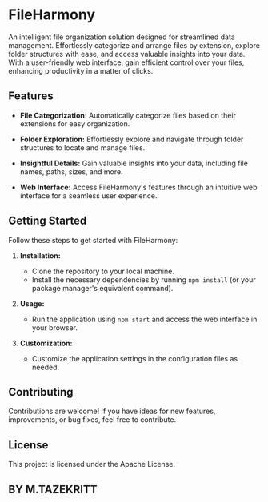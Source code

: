 # FileHarmony
An intelligent file organization solution designed for streamlined data management. Effortlessly categorize and arrange files by extension, explore folder structures with ease, and access valuable insights into your data. With a user-friendly web interface, gain efficient control over your files, enhancing productivity in a matter of clicks.

## Features

- **File Categorization:** Automatically categorize files based on their extensions for easy organization.

- **Folder Exploration:** Effortlessly explore and navigate through folder structures to locate and manage files.

- **Insightful Details:** Gain valuable insights into your data, including file names, paths, sizes, and more.

- **Web Interface:** Access FileHarmony's features through an intuitive web interface for a seamless user experience.

## Getting Started

Follow these steps to get started with FileHarmony:

1. **Installation:**
   - Clone the repository to your local machine.
   - Install the necessary dependencies by running `npm install` (or your package manager's equivalent command).

2. **Usage:**
   - Run the application using `npm start` and access the web interface in your browser.

3. **Customization:**
   - Customize the application settings in the configuration files as needed.

## Contributing

Contributions are welcome! If you have ideas for new features, improvements, or bug fixes, feel free to contribute.

## License

This project is licensed under the Apache License.

## BY M.TAZEKRITT

